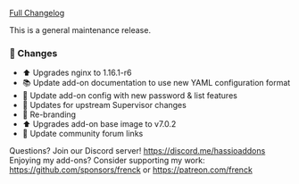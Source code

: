 [Full Changelog][changelog]

This is a general maintenance release.

### 🔨 Changes

- :arrow_up: Upgrades nginx to 1.16.1-r6
- :books: Update add-on documentation to use new YAML configuration format
- :hammer: Update add-on config with new password & list features
- :hammer: Updates for upstream Supervisor changes
- :hammer: Re-branding
- :arrow_up: Upgrades add-on base image to v7.0.2
- :hammer: Update community forum links

[changelog]: https://github.com/hassio-addons/addon-adguard-home/compare/v2.3.1...v2.3.2

Questions? Join our Discord server! https://discord.me/hassioaddons
Enjoying my add-ons? Consider supporting my work:
https://github.com/sponsors/frenck or https://patreon.com/frenck